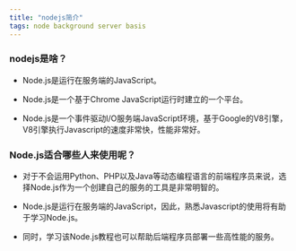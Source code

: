 ```yaml
---
title: "nodejs简介"
tags: node background server basis
---
```


### nodejs是啥？

- Node.js是运行在服务端的JavaScript。

- Node.js是一个基于Chrome JavaScript运行时建立的一个平台。

- Node.js是一个事件驱动I/O服务端JavaScript环境，基于Google的V8引擎，V8引擎执行Javascript的速度非常快，性能非常好。

### Node.js适合哪些人来使用呢？

- 对于不会运用Python、PHP以及Java等动态编程语言的前端程序员来说，选择Node.js作为一个创建自己的服务的工具是非常明智的。

- Node.js是运行在服务端的JavaScript，因此，熟悉Javascript的使用将有助于学习Node.js。

- 同时，学习该Node.js教程也可以帮助后端程序员部署一些高性能的服务。